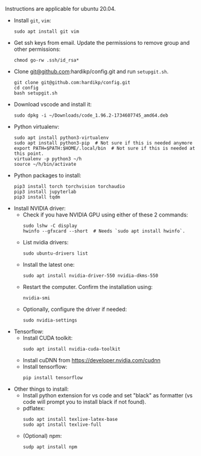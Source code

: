 Instructions are applicable for ubuntu 20.04.

* Install `git`, `vim`:
    ```shell
    sudo apt install git vim
    ```
* Get ssh keys from email. Update the permissions to remove group and other permissions:
    ```shell
    chmod go-rw .ssh/id_rsa*
    ```
* Clone git@github.com:hardikp/config.git and run `setupgit.sh`.
    ```shell
    git clone git@github.com:hardikp/config.git
    cd config
    bash setupgit.sh
    ```
* Download vscode and install it:
    ```shell
    sudo dpkg -i ~/Downloads/code_1.96.2-1734607745_amd64.deb
    ```
* Python virtualenv:
    ```shell
    sudo apt install python3-virtualenv
    sudo apt install python3-pip  # Not sure if this is needed anymore
    export PATH=$PATH:$HOME/.local/bin  # Not sure if this is needed at this point.
    virtualenv -p python3 ~/h
    source ~/h/bin/activate
    ```
* Python packages to install:
    ```shell
    pip3 install torch torchvision torchaudio
    pip3 install jupyterlab
    pip3 install tqdm
    ```
* Install NVIDIA driver:
    * Check if you have NVIDIA GPU using either of these 2 commands:
        ```shell
        sudo lshw -C display
        hwinfo --gfxcard --short  # Needs `sudo apt install hwinfo`.
        ```
    * List nvidia drivers:
        ```shell
        sudo ubuntu-drivers list
        ```
    * Install the latest one:
        ```shell
        sudo apt install nvidia-driver-550 nvidia-dkms-550
        ```
    * Restart the computer. Confirm the installation using:
        ```shell
        nvidia-smi
        ```
    * Optionally, configure the driver if needed:
        ```shell
        sudo nvidia-settings
        ```
* Tensorflow:
    * Install CUDA toolkit:
        ```shell
        sudo apt install nvidia-cuda-toolkit
        ```
    * Install cuDNN from https://developer.nvidia.com/cudnn
    * Install tensorflow:
        ```shell
        pip install tensorflow
        ```
* Other things to install:
    * Install python extension for vs code and set "black" as formatter (vs code will prompt you to install black if not found).
    * pdflatex:
        ```shell
        sudo apt install texlive-latex-base
        sudo apt install texlive-full
        ```
    * (Optional) npm:
        ```shell
        sudp apt install npm
        ```
